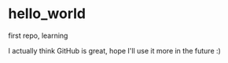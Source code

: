 # hello_world
first repo, learning

I actually think GitHub is great, hope I'll use it more in the future :)
